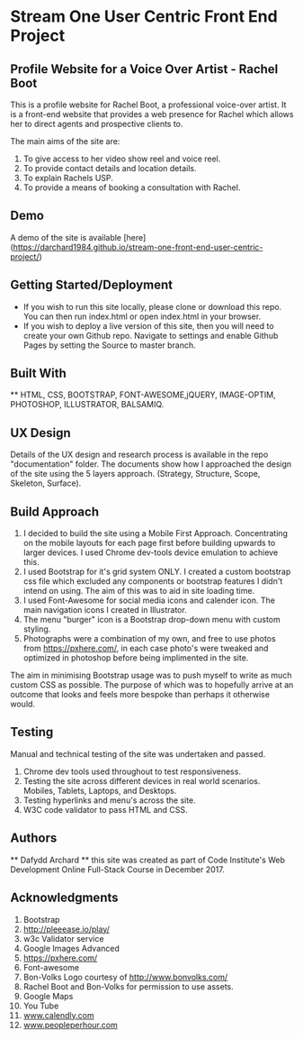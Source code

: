 # Stream One User Centric Front End Project
 
## Profile Website for a Voice Over Artist - Rachel Boot

This is a profile website for Rachel Boot, a professional voice-over artist. It is a front-end website that provides a web presence for Rachel which allows her to direct agents and prospective clients to. 

The main aims of the site are: 

1. To give access to her video show reel and voice reel.
2. To provide contact details and location details.
3. To explain Rachels USP.
4. To provide a means of booking a consultation with Rachel.

## Demo

A demo of the site is available [here] (https://darchard1984.github.io/stream-one-front-end-user-centric-project/)

## Getting Started/Deployment

* If you wish to run this site locally, please clone or download this repo. You can then run index.html or open index.html in your browser.
* If you wish to deploy a live version of this site, then you will need to create your own Github repo. Navigate to settings and enable Github Pages by setting the Source to master branch.

## Built With 

** HTML, CSS, BOOTSTRAP, FONT-AWESOME,jQUERY, IMAGE-OPTIM, PHOTOSHOP, ILLUSTRATOR, BALSAMIQ.

## UX Design

Details of the UX design and research process is available in the repo "documentation" folder. The documents show how I approached the design of the site using the 5 layers approach. (Strategy, Structure, Scope, Skeleton, Surface). 

## Build Approach

1. I decided to build the site using a Mobile First Approach. Concentrating on the mobile layouts for each page first before building upwards to larger devices. I used Chrome dev-tools device emulation to achieve this. 
2. I used Bootstrap for it's grid system ONLY. I created a custom bootstrap css file which excluded any components or bootstrap features I didn't intend on using. The aim of this was to aid in site loading time. 
3. I used Font-Awesome for social media icons and calender icon. The main navigation icons I created in Illustrator. 
4. The menu "burger" icon is a Bootstrap drop-down menu with custom styling.
5. Photographs were a combination of my own, and free to use photos from https://pxhere.com/, in each case photo's were tweaked and optimized in photoshop before being implimented in the site. 

The aim in minimising Bootstrap usage was to push myself to write as much custom CSS as possible. The purpose of which was to hopefully arrive at an outcome that looks and feels more bespoke than perhaps it otherwise would. 

## Testing

Manual and technical testing of the site was undertaken and passed. 

1. Chrome dev tools used throughout to test responsiveness.
2. Testing the site across different devices in real world scenarios. Mobiles, Tablets, Laptops, and Desktops.
3. Testing hyperlinks and menu's across the site. 
4. W3C code validator to pass HTML and CSS. 

## Authors

** Dafydd Archard ** this site was created as part of Code Institute's Web Development Online Full-Stack Course in December 2017.

## Acknowledgments

1. Bootstrap
2. http://pleeease.io/play/
3. w3c Validator service
4. Google Images Advanced
5. https://pxhere.com/
6. Font-awesome
7. Bon-Volks Logo courtesy of http://www.bonvolks.com/
8. Rachel Boot and Bon-Volks for permission to use assets.
9. Google Maps
10. You Tube
11. www.calendly.com
12. www.peopleperhour.com





